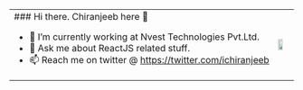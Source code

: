 


<table border="0">
 <tr>
    <td>
### Hi there. Chiranjeeb here 👋

- 🔭 I’m currently working at Nvest Technologies Pvt.Ltd.
- 💬 Ask me about ReactJS related stuff.
- 📫 Reach me on twitter @ https://twitter.com/ichiranjeeb
  </td>
    <td><img width="60%" src="https://media4.giphy.com/media/eNAsjO55tPbgaor7ma/giphy.gif?cid=790b761188117e659f5fc5ee13a9d60f98201ef17a234c9f&rid=giphy.gif&ct=s"/></td>
 </tr>
</table>
